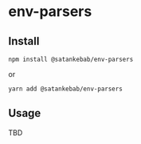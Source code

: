 # env-parsers

## Install
```
npm install @satankebab/env-parsers
```

or
```
yarn add @satankebab/env-parsers
```

## Usage

TBD
